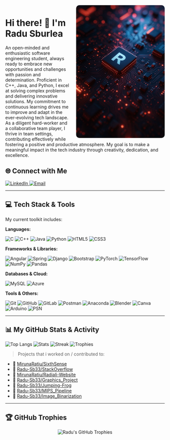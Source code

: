 <a href="https://github.com/Radu-Sb33">
  <img src="chip_radu.png" alt="Radu Sburlea - Tech Concept" align="right" width="280" style="border-radius:10px; margin-left: 20px;"/>
</a>

# Hi there! 👋 I'm Radu Sburlea

An open-minded and enthusiastic software engineering student, always ready to embrace new opportunities and challenges with passion and determination. Proficient in C++, Java, and Python, I excel at solving complex problems and delivering innovative solutions. My commitment to continuous learning drives me to improve and adapt in the ever-evolving tech landscape. As a diligent hard-worker and a collaborative team player, I thrive in team settings, contributing effectively while fostering a positive and productive atmosphere. My goal is to make a meaningful impact in the tech industry through creativity, dedication, and excellence.



## 🌐 Connect with Me

<p align="left">
  <a href="https://linkedin.com/in/radu-sburlea-290938348" target="_blank">
    <img src="https://img.shields.io/badge/LinkedIn-%230077B5.svg?style=for-the-badge&logo=linkedin&logoColor=white" alt="LinkedIn"/>
  </a>
  <a href="mailto:sburlea.radu33@gmail.com">
    <img src="https://img.shields.io/badge/Email-D14836?style=for-the-badge&logo=gmail&logoColor=white" alt="Email"/>
  </a>
  </p>

---

## 💻 Tech Stack & Tools

My current toolkit includes:

**Languages:**
<p align="left">
  <img src="https://img.shields.io/badge/C-%2300599C.svg?style=for-the-badge&logo=c&logoColor=white" alt="C"/>
  <img src="https://img.shields.io/badge/C++-%2300599C.svg?style=for-the-badge&logo=c%2B%2B&logoColor=white" alt="C++"/>
  <img src="https://img.shields.io/badge/Java-%23ED8B00.svg?style=for-the-badge&logo=openjdk&logoColor=white" alt="Java"/>
  <img src="https://img.shields.io/badge/Python-3670A0?style=for-the-badge&logo=python&logoColor=ffdd54" alt="Python"/>
  <img src="https://img.shields.io/badge/HTML5-%23E34F26.svg?style=for-the-badge&logo=html5&logoColor=white" alt="HTML5"/>
  <img src="https://img.shields.io/badge/CSS3-%231572B6.svg?style=for-the-badge&logo=css3&logoColor=white" alt="CSS3"/>
</p>

**Frameworks & Libraries:**
<p align="left">
  <img src="https://img.shields.io/badge/Angular-%23DD0031.svg?style=for-the-badge&logo=angular&logoColor=white" alt="Angular"/>
  <img src="https://img.shields.io/badge/Spring-%236DB33F.svg?style=for-the-badge&logo=spring&logoColor=white" alt="Spring"/>
  <img src="https://img.shields.io/badge/Django-%23092E20.svg?style=for-the-badge&logo=django&logoColor=white" alt="Django"/>
  <img src="https://img.shields.io/badge/Bootstrap-%238511FA.svg?style=for-the-badge&logo=bootstrap&logoColor=white" alt="Bootstrap"/>
  <img src="https://img.shields.io/badge/PyTorch-%23EE4C2C.svg?style=for-the-badge&logo=PyTorch&logoColor=white" alt="PyTorch"/>
  <img src="https://img.shields.io/badge/TensorFlow-%23FF6F00.svg?style=for-the-badge&logo=TensorFlow&logoColor=white" alt="TensorFlow"/>
  <img src="https://img.shields.io/badge/NumPy-%23013243.svg?style=for-the-badge&logo=numpy&logoColor=white" alt="NumPy"/>
  <img src="https://img.shields.io/badge/Pandas-%23150458.svg?style=for-the-badge&logo=pandas&logoColor=white" alt="Pandas"/>
</p>

**Databases & Cloud:**
<p align="left">
  <img src="https://img.shields.io/badge/MySQL-4479A1.svg?style=for-the-badge&logo=mysql&logoColor=white" alt="MySQL"/>
  <img src="https://img.shields.io/badge/Azure-%230072C6.svg?style=for-the-badge&logo=microsoftazure&logoColor=white" alt="Azure"/>
</p>

**Tools & Others:**
<p align="left">
  <img src="https://img.shields.io/badge/Git-%23F05033.svg?style=for-the-badge&logo=git&logoColor=white" alt="Git"/>
  <img src="https://img.shields.io/badge/GitHub-%23121011.svg?style=for-the-badge&logo=github&logoColor=white" alt="GitHub"/>
  <img src="https://img.shields.io/badge/GitLab-%23181717.svg?style=for-the-badge&logo=gitlab&logoColor=white" alt="GitLab"/>
  <img src="https://img.shields.io/badge/Postman-FF6C37?style=for-the-badge&logo=postman&logoColor=white" alt="Postman"/>
  <img src="https://img.shields.io/badge/Anaconda-%2344A833.svg?style=for-the-badge&logo=anaconda&logoColor=white" alt="Anaconda"/>
  <img src="https://img.shields.io/badge/Blender-%23F5792A.svg?style=for-the-badge&logo=blender&logoColor=white" alt="Blender"/>
  <img src="https://img.shields.io/badge/Canva-%2300C4CC.svg?style=for-the-badge&logo=Canva&logoColor=white" alt="Canva"/>
  <img src="https://img.shields.io/badge/Arduino-00979D?style=for-the-badge&logo=Arduino&logoColor=white" alt="Arduino"/>
  <img src="https://img.shields.io/badge/PSN-%230070D1.svg?style=for-the-badge&logo=Playstation&logoColor=white" alt="PSN"/>
</p>

---

## 📊 My GitHub Stats & Activity


![Top Langs](https://github-readme-stats.vercel.app/api/top-langs/?username=Radu-Sb33&theme=tokyonight&layout=compact)
![Stats](https://github-readme-stats.vercel.app/api?username=Radu-Sb33&show_icons=true&theme=tokyonight)
![Streak](https://github-readme-streak-stats.herokuapp.com/?user=Radu-Sb33&theme=tokyonight)
![Trophies](https://github-profile-trophy.vercel.app/?username=Radu-Sb33&theme=tokyonight)

> Projects that i worked on / contributed to:

- 🔗 [MirunaRatiu/SixthSense](https://github.com/MirunaRatiu/SixthSense)
- 🔗 [Radu-Sb33/StackOverflow](https://github.com/Radu-Sb33/StackOverflow)
- 🔗 [MirunaRatiu/Radiali-Website](https://github.com/MirunaRatiu/Radiali-Website)
- 🔗 [Radu-Sb33/Graphics_Project](https://github.com/Radu-Sb33/Graphics_Project)
- 🔗 [Radu-Sb33/Jumping-Frog](https://github.com/Radu-Sb33/Jumping-Frog)
- 🔗 [Radu-Sb33/MIPS_Pipeline](https://github.com/Radu-Sb33/MIPS_Pipeline)
- 🔗 [Radu-Sb33/Image_Binarization](https://github.com/Radu-Sb33/Image_Binarization)


---

## 🏆 GitHub Trophies

<p align="center">
  <img src="https://github-profile-trophy.vercel.app/?username=Radu-Sb33&theme=tokyonight&no-frame=true&no-bg=true&margin-w=15&margin-h=15&column=7" alt="Radu's GitHub Trophies"/>
</p>
